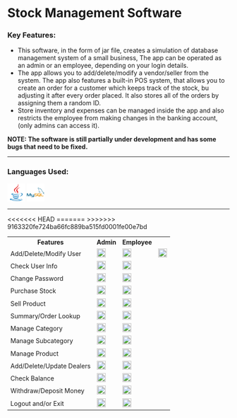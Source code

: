 <h1>Stock Management Software</h1>

<h3>Key Features:</h3>
<ul>
    <li>This software, in the form of jar file, creates a simulation of database management system of a small business, The app can be operated as an admin or an employee, depending on your login details.</li>
    <li>The app allows you to add/delete/modify a vendor/seller from the system.
    The app also features a built-in POS system, that allows you to create an order for a customer which keeps track of the stock, bu adjusting it after every order placed. It also stores all of the orders by assigning them a random ID.</li>
    <li>Store inventory and expenses can be managed inside the app and also restricts the employee from making changes in the banking account, (only admins can access it).</li>
</ul>
<b>NOTE: The software is still partially under development and has some bugs that need to be fixed.</b>
<hr>
<h3>Languages Used:</h3>
<span><a target="_blank" rel="noreferrer"> <img src="https://raw.githubusercontent.com/devicons/devicon/master/icons/java/java-original.svg" alt="java" width="40" height="40"/> </a></span><span><a target="_blank" rel="noreferrer"> <img src="https://raw.githubusercontent.com/devicons/devicon/master/icons/mysql/mysql-original-wordmark.svg" alt="mysql" width="40" height="40"/> </a></span>
<hr>
<table>
    <tr>
        <th>Features</th>
        <th>Admin</th>
        <th>Employee</th>
    </tr>
    <tr>
        <td>Add/Delete/Modify User</td>
<<<<<<< HEAD
        <td ><img src="https://upload.wikimedia.org/wikipedia/commons/thumb/8/8b/Eo_circle_green_white_checkmark.svg/1024px-Eo_circle_green_white_checkmark.svg.png?20200417133735" width="20px" height="20px"></td>
=======
        <td><img src="https://upload.wikimedia.org/wikipedia/commons/thumb/8/8b/Eo_circle_green_white_checkmark.svg/1024px-Eo_circle_green_white_checkmark.svg.png?20200417133735" width="20px" height="20px"></td>
        <td><img src="https://upload.wikimedia.org/wikipedia/commons/thumb/c/cc/Cross_red_circle.svg/1024px-Cross_red_circle.svg.png?20181021160952" width="20px" height="20px"></td>
>>>>>>> 9163320fe724ba66fc889ba515fd0001fe00e7bd
    </tr>
    <tr></tr>
        <td>Check User Info</td>
        <td><img src="https://upload.wikimedia.org/wikipedia/commons/thumb/8/8b/Eo_circle_green_white_checkmark.svg/1024px-Eo_circle_green_white_checkmark.svg.png?20200417133735" width="20px" height="20px"></td>
        <td><img src="https://upload.wikimedia.org/wikipedia/commons/thumb/8/8b/Eo_circle_green_white_checkmark.svg/1024px-Eo_circle_green_white_checkmark.svg.png?20200417133735" width="20px" height="20px"></td>
    </tr>
    <tr>
        <td>Change Password</td>
        <td><img src="https://upload.wikimedia.org/wikipedia/commons/thumb/8/8b/Eo_circle_green_white_checkmark.svg/1024px-Eo_circle_green_white_checkmark.svg.png?20200417133735" width="20px" height="20px"></td>
        <td><img src="https://upload.wikimedia.org/wikipedia/commons/thumb/c/cc/Cross_red_circle.svg/1024px-Cross_red_circle.svg.png?20181021160952" width="20px" height="20px"></td>
    </tr>
    <tr>
        <td>Purchase Stock</td>
        <td><img src="https://upload.wikimedia.org/wikipedia/commons/thumb/8/8b/Eo_circle_green_white_checkmark.svg/1024px-Eo_circle_green_white_checkmark.svg.png?20200417133735" width="20px" height="20px"></td>
        <td><img src="https://upload.wikimedia.org/wikipedia/commons/thumb/c/cc/Cross_red_circle.svg/1024px-Cross_red_circle.svg.png?20181021160952" width="20px" height="20px"></td>
    </tr>
    <tr>
        <td>Sell Product</td>
        <td><img src="https://upload.wikimedia.org/wikipedia/commons/thumb/8/8b/Eo_circle_green_white_checkmark.svg/1024px-Eo_circle_green_white_checkmark.svg.png?20200417133735" width="20px" height="20px"></td>
        <td><img src="https://upload.wikimedia.org/wikipedia/commons/thumb/8/8b/Eo_circle_green_white_checkmark.svg/1024px-Eo_circle_green_white_checkmark.svg.png?20200417133735" width="20px" height="20px"></td>
    </tr>
    <tr>
        <td>Summary/Order Lookup</td>
        <td><img src="https://upload.wikimedia.org/wikipedia/commons/thumb/8/8b/Eo_circle_green_white_checkmark.svg/1024px-Eo_circle_green_white_checkmark.svg.png?20200417133735" width="20px" height="20px"></td>
        <td><img src="https://upload.wikimedia.org/wikipedia/commons/thumb/8/8b/Eo_circle_green_white_checkmark.svg/1024px-Eo_circle_green_white_checkmark.svg.png?20200417133735" width="20px" height="20px"></td>
    </tr>
    <tr>
        <td>Manage Category</td>
        <td><img src="https://upload.wikimedia.org/wikipedia/commons/thumb/8/8b/Eo_circle_green_white_checkmark.svg/1024px-Eo_circle_green_white_checkmark.svg.png?20200417133735" width="20px" height="20px"></td>
        <td><img src="https://upload.wikimedia.org/wikipedia/commons/thumb/8/8b/Eo_circle_green_white_checkmark.svg/1024px-Eo_circle_green_white_checkmark.svg.png?20200417133735" width="20px" height="20px"></td>
    </tr>
    <tr>
        <td>Manage Subcategory</td>
        <td><img src="https://upload.wikimedia.org/wikipedia/commons/thumb/8/8b/Eo_circle_green_white_checkmark.svg/1024px-Eo_circle_green_white_checkmark.svg.png?20200417133735" width="20px" height="20px"></td>
        <td><img src="https://upload.wikimedia.org/wikipedia/commons/thumb/8/8b/Eo_circle_green_white_checkmark.svg/1024px-Eo_circle_green_white_checkmark.svg.png?20200417133735" width="20px" height="20px"></td>
    </tr>
    <tr>
        <td>Manage Product</td>
        <td><img src="https://upload.wikimedia.org/wikipedia/commons/thumb/8/8b/Eo_circle_green_white_checkmark.svg/1024px-Eo_circle_green_white_checkmark.svg.png?20200417133735" width="20px" height="20px"></td>
        <td><img src="https://upload.wikimedia.org/wikipedia/commons/thumb/8/8b/Eo_circle_green_white_checkmark.svg/1024px-Eo_circle_green_white_checkmark.svg.png?20200417133735" width="20px" height="20px"></td>
    </tr>
    <tr>
        <td>Add/Delete/Update Dealers</td>
        <td><img src="https://upload.wikimedia.org/wikipedia/commons/thumb/8/8b/Eo_circle_green_white_checkmark.svg/1024px-Eo_circle_green_white_checkmark.svg.png?20200417133735" width="20px" height="20px"></td>
        <td><img src="https://upload.wikimedia.org/wikipedia/commons/thumb/8/8b/Eo_circle_green_white_checkmark.svg/1024px-Eo_circle_green_white_checkmark.svg.png?20200417133735" width="20px" height="20px"></td>
    </tr>
    <tr>
        <td>Check Balance</td>
        <td><img src="https://upload.wikimedia.org/wikipedia/commons/thumb/8/8b/Eo_circle_green_white_checkmark.svg/1024px-Eo_circle_green_white_checkmark.svg.png?20200417133735" width="20px" height="20px"></td>
        <td><img src="https://upload.wikimedia.org/wikipedia/commons/thumb/8/8b/Eo_circle_green_white_checkmark.svg/1024px-Eo_circle_green_white_checkmark.svg.png?20200417133735" width="20px" height="20px"></td>
    </tr>
    <tr>
        <td>Withdraw/Deposit Money</td>
        <td><img src="https://upload.wikimedia.org/wikipedia/commons/thumb/8/8b/Eo_circle_green_white_checkmark.svg/1024px-Eo_circle_green_white_checkmark.svg.png?20200417133735" width="20px" height="20px"></td>
        <td><img src="https://upload.wikimedia.org/wikipedia/commons/thumb/c/cc/Cross_red_circle.svg/1024px-Cross_red_circle.svg.png?20181021160952" width="20px" height="20px"></td>
    </tr>
    <tr>
        <td>Logout and/or Exit</td>
        <td><img src="https://upload.wikimedia.org/wikipedia/commons/thumb/8/8b/Eo_circle_green_white_checkmark.svg/1024px-Eo_circle_green_white_checkmark.svg.png?20200417133735" width="20px" height="20px"></td>
        <td><img src="https://upload.wikimedia.org/wikipedia/commons/thumb/8/8b/Eo_circle_green_white_checkmark.svg/1024px-Eo_circle_green_white_checkmark.svg.png?20200417133735" width="20px" height="20px"></td>
    </tr>
</table>
